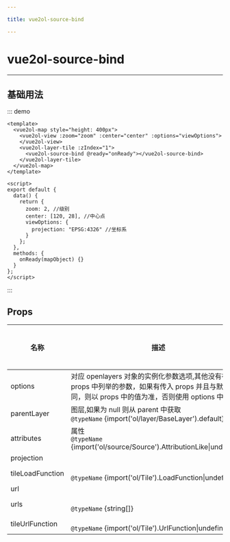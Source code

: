 ```yaml
---

title: vue2ol-source-bind

---
```


# vue2ol-source-bind

---

## 基础用法

::: demo

```vue
<template>
  <vue2ol-map style="height: 400px">
    <vue2ol-view :zoom="zoom" :center="center" :options="viewOptions">
    </vue2ol-view>
    <vue2ol-layer-tile :zIndex="1">
      <vue2ol-source-bind @ready="onReady"></vue2ol-source-bind>
    </vue2ol-layer-tile>
  </vue2ol-map>
</template>

<script>
export default {
  data() {
    return {
      zoom: 2, //级别
      center: [120, 28], //中心点
      viewOptions: {
        projection: "EPSG:4326" //坐标系
      }
    };
  },
  methods: {
    onReady(mapObject) {}
  }
};
</script>
```

:::

## Props

| 名称             | 描述                                                                                                                                                  | 类型           | 取值范围 | 默认值 |
| ---------------- | ----------------------------------------------------------------------------------------------------------------------------------------------------- | -------------- | -------- | ------ |
| options          | 对应 openlayers 对象的实例化参数选项,其他没有在 props 中列举的参数，如果有传入 props 并且与默认值不同，则以 props 中的值为准，否则使用 options 中的值 | object         | -        |        |
| parentLayer      | 图层,如果为 null 则从 parent 中获取<br/>`@typeName` {import('ol/layer/BaseLayer').default}                                                            | object         | -        |        |
| attributes       | 属性<br/>`@typeName` {import('ol/source/Source').AttributionLike\|undefined}                                                                          | object         | -        |        |
| projection       |                                                                                                                                                       | string\|object | -        |        |
| tileLoadFunction | <br/>`@typeName` {import('ol/Tile').LoadFunction\|undefined}                                                                                          | func           | -        |        |
| url              |                                                                                                                                                       | string         | -        |        |
| urls             | <br/>`@typeName` {string[]}                                                                                                                           | array          | -        |        |
| tileUrlFunction  | <br/>`@typeName` {import('ol/Tile').UrlFunction\|undefined}                                                                                           | func           | -        |        |
